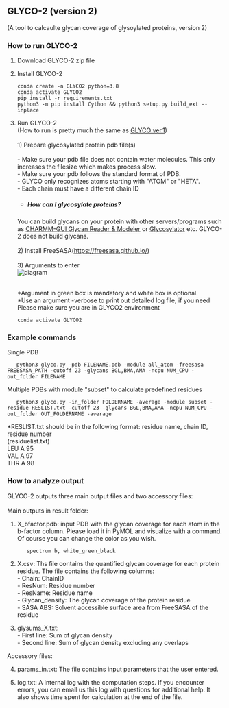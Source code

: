 ## GLYCO-2 (version 2) <br />
(A tool to calcaulte glycan coverage of glysoylated proteins, version 2)

### How to run GLYCO-2

1. Download GLYCO-2 zip file 

2. Install GLYCO-2
       
       conda create -n GLYCO2 python=3.8
       conda activate GLYCO2
       pip install -r requirements.txt
       python3 -m pip install Cython && python3 setup.py build_ext --inplace
   
4. Run GLYCO-2 <br />
(How to run is pretty much the same as [GLYCO ver.1](https://github.com/myungjinlee/GLYCO/blob/main/README.md)) <br /> <br />
        1) Prepare glycosylated protein pdb file(s) <br /> <br />
              - Make sure your pdb file does not contain water molecules. This only increases the filesize which makes process slow. <br />
              - Make sure your pdb follows the standard format of PDB.<br />
                            - GLYCO only recognizes atoms starting with "ATOM" or "HETA".<br />
                            - Each chain must have a different chain ID <br />

    * ##### How can I glycosylate proteins? 
    You can build glycans on your protein with other servers/programs such as [CHARMM-GUI Glycan Reader & Modeler](https://charmm-gui.org/?doc=input/glycan) or [Glycosylator](https://github.com/tlemmin/glycosylator) etc. GLYCO-2 does not build glycans.<br /><br />
        2) Install FreeSASA(https://freesasa.github.io/) <br /><br />
        3) Arguments to enter <br />
   ![diagram](https://github.com/meteosR/GLYCO-2/assets/32939217/31c3c049-a258-4589-b0fd-d48a0c69a4fb)


      <br />
   *Argument in green box is mandatory and white box is optional.<br />
   *Use an argument -verbose to print out detailed log file, if you need<br />
   Please make sure you are in GLYCO2 environment<br />
      
       conda activate GLYCO2

### Example commands 
Single PDB<br />

       python3 glyco.py -pdb FILENAME.pdb -module all_atom -freesasa FREESASA_PATH -cutoff 23 -glycans BGL,BMA,AMA -ncpu NUM_CPU -out_folder FILENAME

Multiple PDBs with module "subset" to calculate predefined residues<br />

       python3 glyco.py -in_folder FOLDERNAME -average -module subset -residue RESLIST.txt -cutoff 23 -glycans BGL,BMA,AMA -ncpu NUM_CPU -out_folder OUT_FOLDERNAME -average


*RESLIST.txt should be in the following format: residue name, chain ID, residue number     <br />
    (residuelist.txt)    <br />
    LEU  A  95    <br />
    VAL  A  97    <br />
    THR  A  98<br />
    
### How to analyze output
GLYCO-2 outputs three main output files and two accessory files:<br /><br />
Main outputs in result folder:<br />

  1) X_bfactor.pdb: input PDB with the glycan coverage for each atom in the b-factor column. Please load it in PyMOL and visualize with a command. Of course you can change the color as you wish.<br />
  
            spectrum b, white_green_black 
            
  2) X.csv: Ths file contains the quantified glycan coverage for each protein residue. The file contains the following columns:<br />
    - Chain: ChainID<br />
    - ResNum: Residue number <br />
    - ResName: Residue name <br />
    - Glycan_density: The glycan coverage of the protein residue<br />
    - SASA ABS: Solvent accessible surface area from FreeSASA of the residue<br />

  3) glysums_X.txt: <br />
    - First line: Sum of glycan density<br />
    - Second line: Sum of glycan density excluding any overlaps<br />
  
Accessory files:<br />

  4) params_in.txt: The file contains input parameters that the user entered.<br />
  
  5) log.txt: A internal log with the computation steps. If you encounter errors, you can email us this log with questions for additional help. It also shows time spent for calculation at the end of the file.<br />


